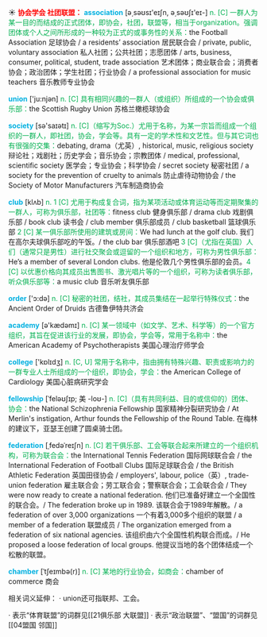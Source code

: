☀ <font color="red">**协会学会 社团联盟：**</font>
<font color="sky blue">**association**</font> [ə͵səʊsɪ'eɪʃn, ə͵səʊʃɪ'eɪ-] 
<font color="#00b050">n. [C] 一群人为某一目的而结成的正式团体，即协会，社团，联盟等，相当于organization。强调团体或个人之间所形成的一种较为正式的或事务性的关系：</font>the Football Association 足球协会 / a residents’ association 居民联合会 / private, public, voluntary association 私人社团；公共社团；志愿团体 / arts, business, consumer, political, student, trade association 艺术团体；商业联合会；消费者协会；政治团体；学生社团；行业协会 / a professional association for music teachers 音乐教师专业协会

<font color="sky blue">**union**</font> ['ju:njən] 
<font color="#00b050">n. [C] 具有相同兴趣的一群人（或组织）所组成的一个协会或俱乐部：</font>the Scottish Rugby Union 苏格兰橄榄球协会

<font color="sky blue">**society**</font> [sə'saɪətɪ] 
<font color="#00b050">n. [C]（缩写为Soc.）尤用于名称，为某一宗旨而组成一个组织的一群人，即社团，协会，学会等。具有一定的学术性和文艺性。但与其它词也有很强的交集：</font>debating, drama（尤英）, historical, music, religious society 辩论社；戏剧社；历史学会；音乐协会；宗教团体 / medical, professional, scientific society 医学会；专业协会；科学协会 / secret society 秘密社团 / a society for the prevention of cruelty to animals 防止虐待动物协会 / the Society of Motor Manufacturers 汽车制造商协会

<font color="sky blue">**club**</font> [klʌb] 
<font color="#00b050">n. 1 [C] 尤用于构成复合词，指为某项活动或体育运动等而定期聚集的一群人，可称为俱乐部，社团等：</font>fitness club 健身俱乐部 / drama club 戏剧俱乐部 / book club 读书会 / club member 俱乐部成员 / club basketball 篮球俱乐部 <font color="#00b050">2 [C] 某一俱乐部所使用的建筑或房间：</font>We had lunch at the golf club. 我们在高尔夫球俱乐部吃的午饭。/ the club bar 俱乐部酒吧 <font color="#00b050">3 [C]（尤指在英国）人们（通常只是男性）进行社交聚会或逗留的一个组织和地方，可称为男性俱乐部：</font>He’s a member of several London clubs. 他是伦敦几个男性俱乐部的会员。<font color="#00b050">4 [C] 以优惠价格向其成员出售图书、激光唱片等的一个组织，可称为读者俱乐部，听众俱乐部等：</font>a music club 音乐听友俱乐部

<font color="sky blue">**order**</font> ['ɔ:də] 
<font color="#00b050">n. [C] 秘密的社团，结社，其成员集结在一起举行特殊仪式：</font>the Ancient Order of Druids 古德鲁伊特共济会

<font color="sky blue">**academy**</font> [ə'kædəmɪ] 
<font color="#00b050">n. [C] 某一领域中（如文学、艺术、科学等）的一个官方组织，其旨在促进该行业的发展，即协会，学会等，常用于名称中：</font>the American Academy of Psychotherapists 美国心理治疗师学会 

<font color="sky blue">**college**</font> ['kɒlɪdӡ] 
<font color="#00b050">n. [C, U] 常用于名称中，指由拥有特殊兴趣、职责或影响力的一群专业人士所组成的一个组织，即协会，学会：</font>the American College of Cardiology 美国心脏病研究学会
           
<font color="sky blue">**fellowship**</font> [ˈfeləʊʃɪp; 美 -loʊ-]
<font color="#00b050">n. [C]（具有共同利益、目的或信仰的）团体、协会：</font>the National Schizophrenia Fellowship 国家精神分裂研究协会 / At Merlin's instigation, Arthur founds the Fellowship of the Round Table. 在梅林的建议下，亚瑟王创建了圆桌骑士团。
           
<font color="sky blue">**federation**</font> [ˌfedəˈreɪʃn]
<font color="#00b050">n. [C] 若干俱乐部、工会等联合起来所建立的一个组织机构，可称为联合会：</font>the International Tennis Federation 国际网球联合会 / the International Federation of Football Clubs 国际足球联合会 / the British Athletic Federation 英国田径协会 / employers', labour, police（英）, trade-union federation 雇主联合会；劳工联合会；警察联合会；工会联合会 / They were now ready to create a national federation. 他们已准备好建立一个全国性的联合会。/ The federation broke up in 1989. 该联合会于1989年解散。/ a federation of over 3,000 organizations 一个有着3,000多个组织的联盟 / a member of a federation 联盟成员 / The organization emerged from a federation of six national agencies. 该组织由六个全国性机构联合而成。/ He proposed a loose federation of local groups. 他提议当地的各个团体结成一个松散的联盟。
           
<font color="sky blue">**chamber**</font> [ˈtʃeɪmbə(r)]
<font color="#00b050">n. [C] 某地的行业协会，如商会：</font>chamber of commerce 商会

相关词义延伸：
· union还可指联邦、工会。

· 表示“体育联盟”的词群见[[21俱乐部 大联盟]]
· 表示“政治联盟”、“盟国”的词群见[[04盟国 邻国]]


